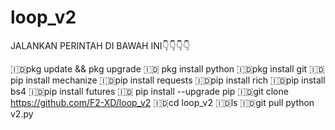 # loop_v2
JALANKAN PERINTAH DI BAWAH INI👇👇👇👇



🇮🇩pkg update && pkg upgrade
🇮🇩 pkg install python
🇮🇩pkg install git
🇮🇩pip install mechanize
🇮🇩pip install requests
🇮🇩pip install rich 
🇮🇩pip install bs4
🇮🇩pip install futures
🇮🇩 pip install --upgrade pip
🇮🇩git clone https://github.com/F2-XD/loop_v2
🇮🇩cd loop_v2
🇮🇩ls
🇮🇩git pull
python v2.py
